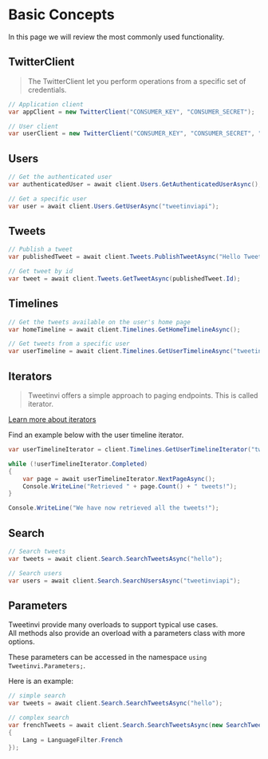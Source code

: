 # Basic Concepts

In this page we will review the most commonly used functionality.

## TwitterClient

> The TwitterClient let you perform operations from a specific set of credentials.

``` c#
// Application client
var appClient = new TwitterClient("CONSUMER_KEY", "CONSUMER_SECRET");

// User client
var userClient = new TwitterClient("CONSUMER_KEY", "CONSUMER_SECRET", "ACCESS_TOKEN", "ACCESS_TOKEN_SECRET");
```

## Users

``` c#
// Get the authenticated user
var authenticatedUser = await client.Users.GetAuthenticatedUserAsync();

// Get a specific user
var user = await client.Users.GetUserAsync("tweetinviapi");
```

## Tweets

``` c#
// Publish a tweet
var publishedTweet = await client.Tweets.PublishTweetAsync("Hello Tweetinvi!");

// Get tweet by id
var tweet = await client.Tweets.GetTweetAsync(publishedTweet.Id);
```

## Timelines

``` c#
// Get the tweets available on the user's home page
var homeTimeline = await client.Timelines.GetHomeTimelineAsync();

// Get tweets from a specific user
var userTimeline = await client.Timelines.GetUserTimelineAsync("tweetinviapi");
```

## Iterators

> Tweetinvi offers a simple approach to paging endpoints. This is called iterator.

[Learn more about iterators](../twitter-api/iterators)

Find an example below with the user timeline iterator.

<div class="iterator-available">

``` c#
var userTimelineIterator = client.Timelines.GetUserTimelineIterator("tweetinviapi");

while (!userTimelineIterator.Completed)
{
    var page = await userTimelineIterator.NextPageAsync();
    Console.WriteLine("Retrieved " + page.Count() + " tweets!");
}

Console.WriteLine("We have now retrieved all the tweets!");
```
</div>

## Search

``` c#
// Search tweets
var tweets = await client.Search.SearchTweetsAsync("hello");

// Search users
var users = await client.Search.SearchUsersAsync("tweetinviapi");
```

## Parameters

Tweetinvi provide many overloads to support typical use cases.\
All methods also provide an overload with a parameters class with more options.

These parameters can be accessed in the namespace `using Tweetinvi.Parameters;`.

Here is an example:

``` c#
// simple search
var tweets = await client.Search.SearchTweetsAsync("hello");

// complex search
var frenchTweets = await client.Search.SearchTweetsAsync(new SearchTweetsParameters("hello")
{
    Lang = LanguageFilter.French
});
```